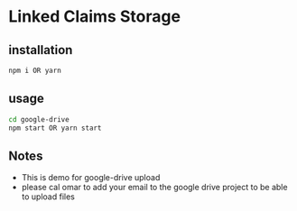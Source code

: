 # Linked Claims Storage

## installation
```bash
npm i OR yarn
```

## usage
```bash
cd google-drive
npm start OR yarn start
```

## Notes
- This is demo for google-drive upload
- please cal omar to add your email to the google drive project to be able to upload files
